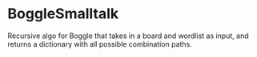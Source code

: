 # BoggleSmalltalk
Recursive algo for Boggle that takes in a board and wordlist as input, and returns a dictionary with all possible combination paths.
